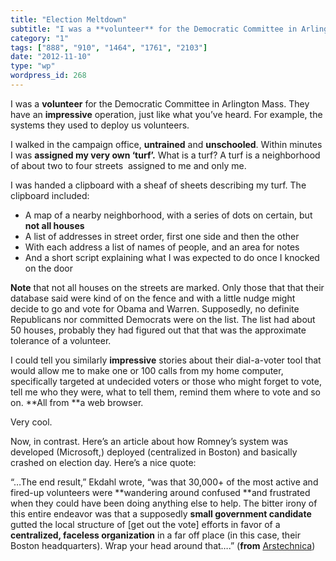```yaml
---
title: "Election Meltdown"
subtitle: "I was a **volunteer** for the Democratic Committee in Arlington Mass. They have an **impressive** op..."
category: "1"
tags: ["888", "910", "1464", "1761", "2103"]
date: "2012-11-10"
type: "wp"
wordpress_id: 268
---
```

I was a **volunteer** for the Democratic Committee in Arlington Mass. They have an **impressive** operation, just like what you’ve heard. For example, the systems they used to deploy us volunteers.

I walked in the campaign office, **untrained** and **unschooled**. Within minutes I was **assigned my very own ‘turf’.** What is a turf? A turf is a neighborhood of about two to four streets  assigned to me and only me. 

I was handed a clipboard with a sheaf of sheets describing my turf. The clipboard included:

- A map of a nearby neighborhood, with a series of dots on certain, but **not all houses**
- A list of addresses in street order, first one side and then the other
- With each address a list of names of people, and an area for notes
- And a short script explaining what I was expected to do once I knocked on the door

**Note** that not all houses on the streets are marked. Only those that that their database said were kind of on the fence and with a little nudge might decide to go and vote for Obama and Warren. Supposedly, no definite Republicans nor committed Democrats were on the list. The list had about 50 houses, probably they had figured out that that was the approximate tolerance of a volunteer.

I could tell you similarly **impressive** stories about their dial-a-voter tool that would allow me to make one or 100 calls from my home computer, specifically targeted at undecided voters or those who might forget to vote, tell me who they were, what to tell them, remind them where to vote and so on. **All from **a web browser.

Very cool.

Now, in contrast. Here’s an article about how Romney’s system was developed (Microsoft,) deployed (centralized in Boston) and basically crashed on election day. Here’s a nice quote:

> 
“…The end result,” Ekdahl wrote, “was that 30,000+ of the most active and fired-up volunteers were **wandering around confused **and frustrated when they could have been doing anything else to help. The bitter irony of this entire endeavor was that a supposedly **small government candidate** gutted the local structure of [get out the vote] efforts in favor of a **centralized, faceless organization** in a far off place (in this case, their Boston headquarters). Wrap your head around that….” (**from** [Arstechnica](http://arstechnica.com/information-technology/2012/11/inside-team-romneys-whale-of-an-it-meltdown/))